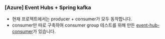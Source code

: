 ### [Azure] Event Hubs + Spring kafka
* 현재 프로젝트에서는 producer + consumer가 모두 동작합니다.
* consumer만 따로 구축하여 consumer group 테스트를 위해 만든 [event-hub-consumer](https://github.com/m3rri/event-hub-consumer)가 있습니다.
